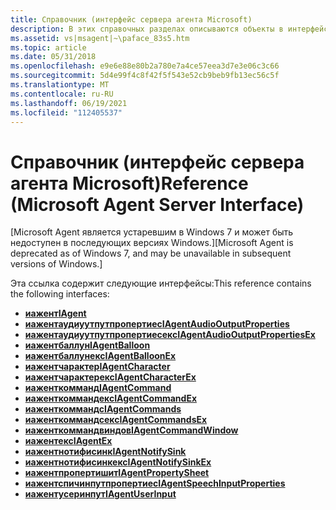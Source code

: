 ```yaml
---
title: Справочник (интерфейс сервера агента Microsoft)
description: В этих справочных разделах описываются объекты в интерфейсе сервера Microsoft Agent. Microsoft Agent является устаревшим в Windows 7.
ms.assetid: vs|msagent|~\paface_83s5.htm
ms.topic: article
ms.date: 05/31/2018
ms.openlocfilehash: e9e6e88e80b2a780e7a4ce57eea3d7e3e06c3c66
ms.sourcegitcommit: 5d4e99f4c8f42f5f543e52cb9beb9fb13ec56c5f
ms.translationtype: MT
ms.contentlocale: ru-RU
ms.lasthandoff: 06/19/2021
ms.locfileid: "112405537"
---
```

# <a name="reference-microsoft-agent-server-interface"></a><span data-ttu-id="1e61b-104">Справочник (интерфейс сервера агента Microsoft)</span><span class="sxs-lookup"><span data-stu-id="1e61b-104">Reference (Microsoft Agent Server Interface)</span></span>

<span data-ttu-id="1e61b-105">\[Microsoft Agent является устаревшим в Windows 7 и может быть недоступен в последующих версиях Windows.\]</span><span class="sxs-lookup"><span data-stu-id="1e61b-105">\[Microsoft Agent is deprecated as of Windows 7, and may be unavailable in subsequent versions of Windows.\]</span></span>

<span data-ttu-id="1e61b-106">Эта ссылка содержит следующие интерфейсы:</span><span class="sxs-lookup"><span data-stu-id="1e61b-106">This reference contains the following interfaces:</span></span>

-   [<span data-ttu-id="1e61b-107">**иажент**</span><span class="sxs-lookup"><span data-stu-id="1e61b-107">**IAgent**</span></span>](iagent.md)
-   [<span data-ttu-id="1e61b-108">**иажентаудиуутпутпропертиес**</span><span class="sxs-lookup"><span data-stu-id="1e61b-108">**IAgentAudioOutputProperties**</span></span>](iagentaudiooutputproperties.md)
-   [<span data-ttu-id="1e61b-109">**иажентаудиуутпутпропертиесекс**</span><span class="sxs-lookup"><span data-stu-id="1e61b-109">**IAgentAudioOutputPropertiesEx**</span></span>](iagentaudiooutputpropertiesex.md)
-   [<span data-ttu-id="1e61b-110">**иажентбаллун**</span><span class="sxs-lookup"><span data-stu-id="1e61b-110">**IAgentBalloon**</span></span>](iagentballoon.md)
-   [<span data-ttu-id="1e61b-111">**иажентбаллунекс**</span><span class="sxs-lookup"><span data-stu-id="1e61b-111">**IAgentBalloonEx**</span></span>](iagentballoonex.md)
-   [<span data-ttu-id="1e61b-112">**иажентчарактер**</span><span class="sxs-lookup"><span data-stu-id="1e61b-112">**IAgentCharacter**</span></span>](iagentcharacter.md)
-   [<span data-ttu-id="1e61b-113">**иажентчарактерекс**</span><span class="sxs-lookup"><span data-stu-id="1e61b-113">**IAgentCharacterEx**</span></span>](iagentcharacterex.md)
-   [<span data-ttu-id="1e61b-114">**иаженткомманд**</span><span class="sxs-lookup"><span data-stu-id="1e61b-114">**IAgentCommand**</span></span>](iagentcommand.md)
-   [<span data-ttu-id="1e61b-115">**иаженткоммандекс**</span><span class="sxs-lookup"><span data-stu-id="1e61b-115">**IAgentCommandEx**</span></span>](iagentcommandex.md)
-   [<span data-ttu-id="1e61b-116">**иаженткоммандс**</span><span class="sxs-lookup"><span data-stu-id="1e61b-116">**IAgentCommands**</span></span>](iagentcommands.md)
-   [<span data-ttu-id="1e61b-117">**иаженткоммандсекс**</span><span class="sxs-lookup"><span data-stu-id="1e61b-117">**IAgentCommandsEx**</span></span>](iagentcommandsex.md)
-   [<span data-ttu-id="1e61b-118">**иаженткоммандвиндов**</span><span class="sxs-lookup"><span data-stu-id="1e61b-118">**IAgentCommandWindow**</span></span>](iagentcommandwindow.md)
-   [<span data-ttu-id="1e61b-119">**иажентекс**</span><span class="sxs-lookup"><span data-stu-id="1e61b-119">**IAgentEx**</span></span>](iagentex.md)
-   [<span data-ttu-id="1e61b-120">**иажентнотифисинк**</span><span class="sxs-lookup"><span data-stu-id="1e61b-120">**IAgentNotifySink**</span></span>](events.md)
-   [<span data-ttu-id="1e61b-121">**иажентнотифисинкекс**</span><span class="sxs-lookup"><span data-stu-id="1e61b-121">**IAgentNotifySinkEx**</span></span>](iagentnotifysinkex.md)
-   [<span data-ttu-id="1e61b-122">**иажентпропертишит**</span><span class="sxs-lookup"><span data-stu-id="1e61b-122">**IAgentPropertySheet**</span></span>](iagentpropertysheet.md)
-   [<span data-ttu-id="1e61b-123">**иажентспичинпутпропертиес**</span><span class="sxs-lookup"><span data-stu-id="1e61b-123">**IAgentSpeechInputProperties**</span></span>](iagentspeechinputproperties.md)
-   [<span data-ttu-id="1e61b-124">**иажентусеринпут**</span><span class="sxs-lookup"><span data-stu-id="1e61b-124">**IAgentUserInput**</span></span>](iagentuserinput.md)

 

 




